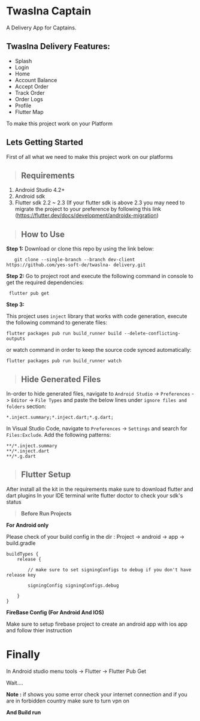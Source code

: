 
# Twaslna Captain
A Delivery App for Captains.
 
## Twaslna Delivery Features:
* Splash
* Login
* Home
* Account Balance
* Accept Order
* Track Order
* Order Logs
* Profile
* Flutter Map

To make this project work on your Platform

## Lets Getting Started
First of all what we need to make this project work on our platforms

> ## Requirements
 1. Android Studio 4.2+
 2. Android sdk 
 3. Flutter sdk 2.2 ~ 2.3 (If your flutter sdk is above 2.3 you may need to migrate the project to your preference by following this link (https://flutter.dev/docs/development/androidx-migration)
 

>  ## How to Use
**Step 1:**
Download or clone this repo by using the link below:

       git clone --single-branch --branch dev-client https://github.com/yes-soft-de/twaslna- delivery.git
       
**Step 2:**
Go to project root and execute the following command in console to get the required dependencies: 

     flutter pub get 


**Step 3:**

This project uses `inject` library that works with code generation, execute the following command to generate files:

```
flutter packages pub run build_runner build --delete-conflicting-outputs
```

or watch command in order to keep the source code synced automatically:

```
flutter packages pub run build_runner watch
```

> ## Hide Generated Files

In-order to hide generated files, navigate to `Android Studio` -> `Preferences` -> `Editor` -> `File Types` and paste the below lines under `ignore files and folders` section:

```
*.inject.summary;*.inject.dart;*.g.dart;
```

In Visual Studio Code, navigate to `Preferences` -> `Settings` and search for `Files:Exclude`. Add the following patterns:
```
**/*.inject.summary
**/*.inject.dart
**/*.g.dart
```


> ## Flutter Setup

After install all the kit in the requirements make sure to download flutter and dart plugins
In your IDE terminal write flutter doctor to check your sdk's status

>  **Before Run Projects**


**For Android only**

Please check of your build config in the dir : Project -> android -> app -> build.gradle 

    buildTypes {
        release {
    
            // make sure to set signingConfigs to debug if you don't have release key
            
            signingConfig signingConfigs.debug
    
        }
    }



**FireBase Config (For Android And IOS)**

Make sure to setup firebase project to create an android app with ios app and follow thier instruction

# Finally
In Android studio menu tools -> Flutter -> Flutter Pub Get

Wait.... 

**Note :** if shows you some error check your internet connection and if you are in forbidden country make sure to turn vpn on

 **And Build run**





